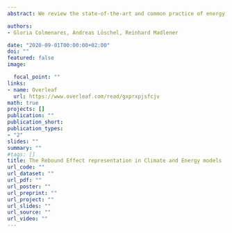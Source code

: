 ```yaml
---
abstract: We review the state-of-the-art and common practice of energy and climate modeling vis-\'{a}-vis the rebound literature. In particular, we study how energy system and economy-wide models include and quantify rebound effects - the gap between actual and expected saving or the behavioral adjustment in response to an energy efficiency improvement, in terms of energy or greenhouse gas emissions. First, we explain the interaction between drivers of energy efficiency improvements energy efficiency policies, and the rebound effect to provide a framework for a general theoretical revision from micro- to macro-economic levels. Using this classification, we analyze rebound effect representations in empirical models by four dimensions: actors (industry or the production side, and private households or the consumption side), the aggregation level (from micro- to macro-economic levels), income level (developed or developing countries), and time (short- and long-run). Furthermore, we review rebound effect studies whose models focus on three drivers of energy efficiency improvements: market-based policies, non-market-based policies, and a costless energy efficiency improvement that holds other attributes constant (zero-cost breakthrough). We find that a clear representation of one or simultaneous drivers of energy efficiency improvements is crucial to target the goals of energy savings, greenhouse gas mitigation, and welfare gains. Under this broader view, the rebound effect is one additional phenomenon to take into consideration. This perspective provokes and provides additional policy implications. Reporting rebound effects as a stand-alone percentage is not sufficiently informative for policy considerations and the distinction of the aggregation level is important to asses the scalability of energy efficiency policies. Finally, we give some ideas and motivations for future research.

authors:
- Gloria Colmenares, Andreas Löschel, Reinhard Madlener

date: "2020-09-01T00:00:00+02:00"
doi: ""
featured: false
image: 

  focal_point: ""
links:
- name: Overleaf
  url: https://www.overleaf.com/read/gxprxpjsfcjv
math: true
projects: []
publication: ""
publication_short: 
publication_types:
- "2"
slides: ""
summary: ""
#tags: []
title: The Rebound Effect representation in Climate and Energy models
url_code: ""
url_dataset: ""
url_pdf: ""
url_poster: ""
url_preprint: ""
url_project: ""
url_slides: ""
url_source: ""
url_video: ""
---
```

